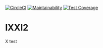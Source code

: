 [![CircleCI](https://circleci.com/gh/rdoorn/ixxi/tree/master.svg?style=shield)](https://circleci.com/gh/rdoorn/ixxi/tree/master)
[![Maintainability](https://api.codeclimate.com/v1/badges/8e0793920b7fc53322ba/maintainability)](https://codeclimate.com/github/rdoorn/ixxi/maintainability)
[![Test Coverage](https://api.codeclimate.com/v1/badges/8e0793920b7fc53322ba/test_coverage)](https://codeclimate.com/github/rdoorn/ixxi/test_coverage)

# IXXI2
X
test
